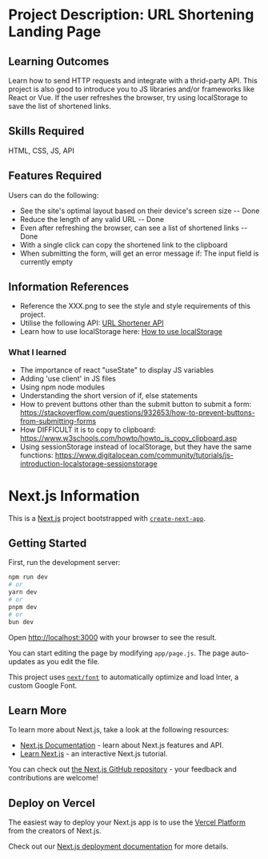 # Project Description: URL Shortening Landing Page

## Learning Outcomes

Learn how to send HTTP requests and integrate with a thrid-party API. This project is also good to introduce you to JS libraries and/or frameworks like React or Vue. If the user refreshes the browser, try using localStorage to save the list of shortened links.

## Skills Required

HTML, CSS, JS, API

## Features Required

Users can do the following:

- See the site's optimal layout based on their device's screen size -- Done
- Reduce the length of any valid URL -- Done
- Even after refreshing the browser, can see a list of shortened links -- Done
- With a single click can copy the shortened link to the clipboard
- When submitting the form, will get an error message if: The input field is currently empty

## Information References

- Reference the XXX.png to see the style and style requirements of this project.
- Utilise the following API: [URL Shortener API](https://www.npmjs.com/package/@studiohyperdrive/shortener)
- Learn how to use localStorage here: [How to use localStorage](https://blog.logrocket.com/localstorage-javascript-complete-guide/#what-localstorage-javascript)

### What I learned

- The importance of react "useState" to display JS variables
- Adding 'use client' in JS files
- Using npm node modules
- Understanding the short version of if, else statements
- How to prevent buttons other than the submit button to submit a form: https://stackoverflow.com/questions/932653/how-to-prevent-buttons-from-submitting-forms
- How DIFFICULT it is to copy to clipboard: https://www.w3schools.com/howto/howto_js_copy_clipboard.asp
- Using sessionStorage instead of localStorage, but they have the same functions: https://www.digitalocean.com/community/tutorials/js-introduction-localstorage-sessionstorage

# Next.js Information

This is a [Next.js](https://nextjs.org/) project bootstrapped with [`create-next-app`](https://github.com/vercel/next.js/tree/canary/packages/create-next-app).

## Getting Started

First, run the development server:

```bash
npm run dev
# or
yarn dev
# or
pnpm dev
# or
bun dev
```

Open [http://localhost:3000](http://localhost:3000) with your browser to see the result.

You can start editing the page by modifying `app/page.js`. The page auto-updates as you edit the file.

This project uses [`next/font`](https://nextjs.org/docs/basic-features/font-optimization) to automatically optimize and load Inter, a custom Google Font.

## Learn More

To learn more about Next.js, take a look at the following resources:

- [Next.js Documentation](https://nextjs.org/docs) - learn about Next.js features and API.
- [Learn Next.js](https://nextjs.org/learn) - an interactive Next.js tutorial.

You can check out [the Next.js GitHub repository](https://github.com/vercel/next.js/) - your feedback and contributions are welcome!

## Deploy on Vercel

The easiest way to deploy your Next.js app is to use the [Vercel Platform](https://vercel.com/new?utm_medium=default-template&filter=next.js&utm_source=create-next-app&utm_campaign=create-next-app-readme) from the creators of Next.js.

Check out our [Next.js deployment documentation](https://nextjs.org/docs/deployment) for more details.
